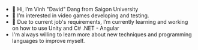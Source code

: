- 👋 Hi, I’m Vinh "David" Dang from Saigon University
- 👀 I’m interested in video games developing and testing.
- 🌱 Due to current job's requirements, I’m currently learning and working on how to use Unity and C# .NET - Angular
-    I'm always willing to learn more about new techniques and programming languages to improve myself. 

<!---
ddnv286/ddnv286 is a ✨ special ✨ repository because its `README.md` (this file) appears on your GitHub profile.
You can click the Preview link to take a look at your changes.
--->
